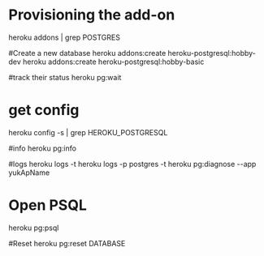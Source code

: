 # Provisioning the add-on
heroku addons | grep POSTGRES

#Create a new database
heroku addons:create heroku-postgresql:hobby-dev
heroku addons:create heroku-postgresql:hobby-basic

#track their status
heroku pg:wait

# get config
heroku config -s | grep HEROKU_POSTGRESQL

#info
heroku pg:info

#logs
heroku logs -t
heroku logs -p postgres -t
heroku pg:diagnose --app yukApName

# Open PSQL
heroku pg:psql

#Reset
heroku pg:reset DATABASE